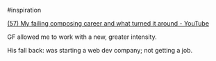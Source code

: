#inspiration

[(57) My failing composing career and what turned it around - YouTube](https://www.youtube.com/watch?v=5Yyr33E4BV4)

GF allowed me to work with a new, greater intensity.

His fall back: was starting a web dev company; not getting a job.